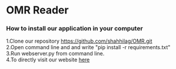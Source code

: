 # OMR Reader
<HTML>

<h3>How to install our application in your computer</h3>

1.Clone our repository https://github.com/shahhilag/OMR.git<br>
2.Open command line and and write "pip install -r requirements.txt"<br>
3.Run webserver.py from command line.<br>
4.To directly visit our website <a href="http://52.149.231.196:5000/">here</a>
</HTML>

